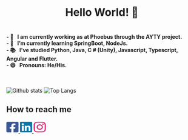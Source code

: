 <h1 align="center"> Hello World! 👋 <h1>
  
<h4>- 🔭  &nbsp; I am currently working as at Phoebus through the AYTY project.
<br>- 🌱  &nbsp; I’m currently learning SpringBoot, NodeJs.
<br>- 📚  &nbsp; I've studied Python, Java, C # (Unity), Javascript, Typescript, Angular and Flutter.
<br>- 😄  &nbsp; Pronouns: He/His.</h4>

<br>

![Github stats](https://github-readme-stats.vercel.app/api?username=AndersonBarbosaDeFreitas&&show_icons=true&theme=dark&hide=issues&count_private=true&include_all_commits=true&line_height=24.5)
![Top Langs](https://github-readme-stats.vercel.app/api/top-langs/?username=AndersonBarbosaDeFreitas&layout=compact&theme=dark&langs_count=10)


<h2>How to reach me</h2>

<a href="https://www.facebook.com/anderson.barbosadefreitas" target="_blank">
<img src="facebook-square-brands.svg" width="32px" height ="32px"/>
</a>

<a href="www.linkedin.com/in/anderson-barbosa-de-freitas" target="_blank">
<img src="linkedin-brands.svg" width="32px" height ="32px"/>
</a>

<a style="color: #D62976" href="https://www.instagram.com/andersonbdef/" target="_blank">
<img src="instagram-brands.svg" width="32px" height ="32px"/>
</a>

